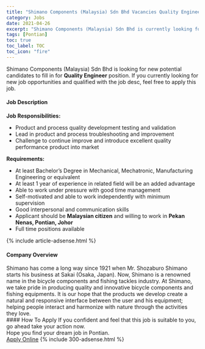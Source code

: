 ```yaml
---
title: "Shimano Components (Malaysia) Sdn Bhd Vacancies Quality Engineer" 
category: Jobs 
date: 2021-04-26 
excerpt: "Shimano Components (Malaysia) Sdn Bhd is currently looking for suitable person to fill in the Quality Engineer which based in Pontian" 
tags: [Pontian] 
toc: true 
toc_label: TOC 
toc_icon: "fire" 
--- 
```


<p>Shimano Components (Malaysia) Sdn Bhd is looking for new potential candidates to fill in for <b>Quality Engineer</b> position. If you currently looking for new job opportunities and qualified with the job desc, feel free to apply this job.
</p><div><div><h4>Job Description</h4></div><div><div><span><div><p><strong>Job Responsibilities:</strong></p><ul><li>Product and process quality development testing and validation</li><li>Lead in product and process troubleshooting and improvement</li><li>Challenge to continue improve and introduce excellent quality performance product into market</li></ul><p><strong>Requirements:</strong></p><ul><li>At least Bachelor&#8217;s Degree in Mechanical, Mechatronic, Manufacturing Engineering or equivalent</li><li>At least 1 year of experience in related field will be an added advantage</li><li>Able to work under pressure with good time management</li><li>Self-motivated and able to work independently with minimum supervision</li><li>Good interpersonal and communication skills</li><li>Applicant should be <strong>Malaysian citizen</strong> and willing to work in <strong>Pekan Nenas, Pontian, Johor</strong></li><li>Full time positions available</li></ul></div></span></div></div></div> 
{% include article-adsense.html %} 
<div><div><h4>Company Overview</h4></div><div><div><span><div><div>Shimano has come a long way since 1921 when Mr. Shozaburo Shimano starts his business at Sakai (Osaka, Japan). Now, Shimano is a renowned name in the bicycle components and fishing tackles industry. At Shimano, we take pride in producing quality and innovative bicycle components and fishing equipments. It is our hope that the products we develop create a natural and responsive interface between the user and his equipment; helping people interact and harmonize with nature through the activities they love.</div></div></span></div></div></div> 
#### How To Apply 
If you confident and feel that this job is suitable to you, go ahead take your action now. <br/> 
Hope you find your dream job in Pontian. <br/> 
<a href="https://www.jobstreet.com.my/en/job/quality-engineer-4548056?jobId=jobstreet-my-job-4548056&" class="btn btn--info" target="_blank" rel="nofollow noopenner">Apply Online</a> 
{% include 300-adsense.html %} 